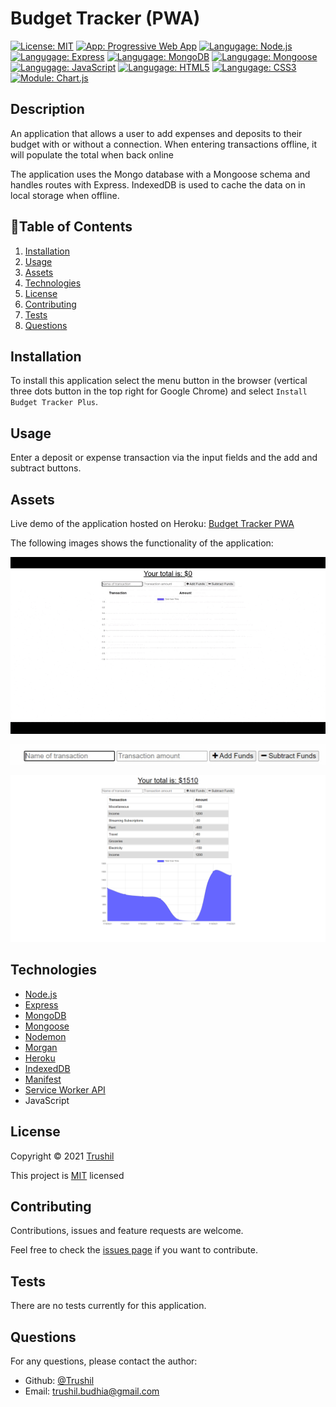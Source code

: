 # Budget Tracker (PWA)

[![License: MIT](https://img.shields.io/badge/License-MIT-brightgreen.svg)](https://opensource.org/licenses/MIT)
[![App: Progressive Web App](https://img.shields.io/badge/App-PWA-ff69b4.svg)](https://opensource.org/licenses/MIT)
[![Langugage: Node.js](https://img.shields.io/badge/Language-Nodejs-blue.svg)](https://nodejs.org/en/docs/)
[![Langugage: Express](https://img.shields.io/badge/Language-Express-orange.svg)](https://expressjs.com/)
[![Langugage: MongoDB](https://img.shields.io/badge/Language-MongoDB-green.svg)](https://www.mongodb.com/)
[![Langugage: Mongoose](https://img.shields.io/badge/Language-Mongoose-blueviolet.svg)](https://mongoosejs.com/)
[![Langugage: JavaScript](https://img.shields.io/badge/Language-JavaScript-brightgreen.svg)](https://www.javascript.com/)
[![Langugage: HTML5](https://img.shields.io/badge/Language-HTML5-yellow.svg)](https://developer.mozilla.org/en-US/docs/Glossary/HTML5)
[![Langugage: CSS3](https://img.shields.io/badge/Language-CSS3-informational.svg)](https://developer.mozilla.org/en-US/docs/Web/CSS)
[![Module: Chart.js](https://img.shields.io/badge/Module-Chart.js-9cf.svg)](https://developer.mozilla.org/en-US/docs/Web/CSS)

## Description

An application that allows a user to add expenses and deposits to their budget with or without a connection. When entering transactions offline, it will populate the total when back online

The application uses the Mongo database with a Mongoose schema and handles routes with Express. IndexedDB is used to cache the data on in local storage when offline.

## 📖Table of Contents
1. [Installation](#installation)
2. [Usage](#usage)
3. [Assets](#assets)
4. [Technologies](#Technologies)
5. [License](#license)
6. [Contributing](#contributing)
7. [Tests](#tests)
8. [Questions](#questions)

## Installation
To install this application select the menu button in the browser (vertical three dots button in the top right for Google Chrome) and select ```Install Budget Tracker Plus```. 
    
## Usage
Enter a deposit or expense transaction via the input fields and the add and subtract buttons. 

## Assets
Live demo of the application hosted on Heroku: [Budget Tracker PWA](https://budget-tracker-pwa-plus.herokuapp.com/)

The following images shows the functionality of the application: 

![Budget Tracker gif preview.](./assets/images/Budget-Tracker-PWA-Preview.gif)

![Budget Tracker snippet of the input fields.](./assets/images/Budget-Tracker-PWA-Preview-1.jpg)

![Budget Tracker screenshot of the transaction list and chart.](./assets/images/Budget-Tracker-PWA-Preview-2.png)

## Technologies
- [Node.js](https://nodejs.org/en/docs/)
- [Express](https://expressjs.com/)
- [MongoDB](https://www.mongodb.com/)
- [Mongoose](https://mongoosejs.com/)
- [Nodemon](https://www.npmjs.com/package/nodemon)
- [Morgan](https://www.npmjs.com/package/morgan)
- [Heroku](https://www.heroku.com/)
- [IndexedDB](https://developer.mozilla.org/en-US/docs/Web/API/IndexedDB_API)
- [Manifest](https://developer.mozilla.org/en-US/docs/Mozilla/Add-ons/WebExtensions/manifest.json)
- [Service Worker API](https://developer.mozilla.org/en-US/docs/Web/API/Service_Worker_API)
- JavaScript

## License
Copyright © 2021 [Trushil](https://github.com/TrushilBudhia)

This project is [MIT](./LICENSE) licensed

## Contributing
Contributions, issues and feature requests are welcome.

Feel free to check the [issues page](https://github.com/TrushilBudhia/Budget-Tracker-PWA/issues) if you want to contribute.

## Tests
There are no tests currently for this application.

## Questions
For any questions, please contact the author:

- Github: [@Trushil](https://github.com/TrushilBudhia)
- Email: trushil.budhia@gmail.com


